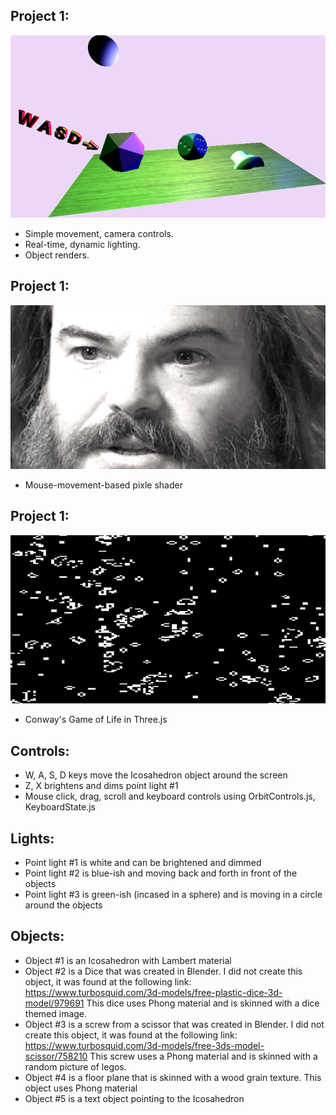 
## Project 1:
![assg1_screenshot](/homework_01/partA/p1_screenshot.png)
* Simple movement, camera controls.
* Real-time, dynamic lighting.
* Object renders.

## Project 1:
![assg1_screenshot](/homework_01/partB/p2_screenshot.png)
* Mouse-movement-based pixle shader

## Project 1:
![assg1_screenshot](/homework_01/partC/p3_screenshot.png)
* Conway's Game of Life in Three.js

## Controls:
* W, A, S, D keys move the Icosahedron object around the screen
* Z, X brightens and dims point light #1
* Mouse click, drag, scroll and keyboard controls using OrbitControls.js, KeyboardState.js

## Lights:
* Point light #1 is white and can be brightened and dimmed
* Point light #2 is blue-ish and moving back and forth in front of the objects
* Point light #3 is green-ish (incased in a sphere) and is moving in a circle around the objects

## Objects:
* Object #1 is an Icosahedron with Lambert material
* Object #2 is a Dice that was created in Blender. I did not create this object, it was found at the following link:
	https://www.turbosquid.com/3d-models/free-plastic-dice-3d-model/979691
	   This dice uses Phong material and is skinned with a dice themed image.
* Object #3 is a screw from a scissor that was created in Blender. I did not create this object, it was found at the following link:
	https://www.turbosquid.com/3d-models/free-3ds-model-scissor/758210
	   This screw uses a Phong material and is skinned with a random picture of legos.
* Object #4 is a floor plane that is skinned with a wood grain texture. This object uses Phong material
* Object #5 is a text object pointing to the Icosahedron
